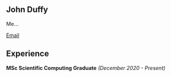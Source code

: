 ## John Duffy

Me...

[Email](mailto:johnduffymsc@gmail.com)

## Experience

**MSc Scientific Computing Graduate** _(December 2020 - Present)_
